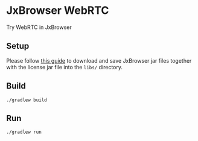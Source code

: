 # JxBrowser WebRTC

Try WebRTC in JxBrowser


## Setup

Please follow [this guide](https://jxbrowser.support.teamdev.com/support/solutions/articles/9000012864-quick-start-guide-for-swing-developers) to download and save JxBrowser jar files together with the license jar file into the `libs/` directory.


## Build

```
./gradlew build
```


## Run

```
./gradlew run
```
